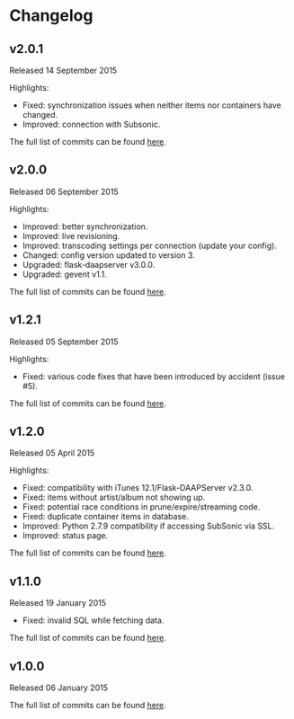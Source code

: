 # Changelog

## v2.0.1
Released 14 September 2015

Highlights:
* Fixed: synchronization issues when neither items nor containers have changed.
* Improved: connection with Subsonic.

The full list of commits can be found [here](https://github.com/basilfx/SubDaap/compare/v2.0.0...v2.0.1).

## v2.0.0
Released 06 September 2015

Highlights:
* Improved: better synchronization.
* Improved: live revisioning.
* Improved: transcoding settings per connection (update your config).
* Changed: config version updated to version 3.
* Upgraded: flask-daapserver v3.0.0.
* Upgraded: gevent v1.1.

The full list of commits can be found [here](https://github.com/basilfx/SubDaap/compare/v1.2.1...v2.0.0).

## v1.2.1
Released 05 September 2015

Highlights:
* Fixed: various code fixes that have been introduced by accident (issue #5).

The full list of commits can be found [here](https://github.com/basilfx/SubDaap/compare/v1.2.0...v1.2.1).

## v1.2.0
Released 05 April 2015

Highlights:
* Fixed: compatibility with iTunes 12.1/Flask-DAAPServer v2.3.0.
* Fixed: items without artist/album not showing up.
* Fixed: potential race conditions in prune/expire/streaming code.
* Fixed: duplicate container items in database.
* Improved: Python 2.7.9 compatibility if accessing SubSonic via SSL.
* Improved: status page.

The full list of commits can be found [here](https://github.com/basilfx/SubDaap/compare/v1.1.0...v1.2.0).

## v1.1.0
Released 19 January 2015

* Fixed: invalid SQL while fetching data.

The full list of commits can be found [here](https://github.com/basilfx/SubDaap/compare/v1.0.0...v1.1.0).

## v1.0.0
Released 06 January 2015

The full list of commits can be found [here](https://github.com/basilfx/SubDaap/compare/69dad8031f0b80675b4e37fabea3b2b0dc878278...v1.0.0).
